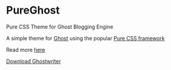 PureGhost
=========

Pure CSS Theme for Ghost Blogging Engine

A simple theme for [Ghost](http://github.com/tryghost/ghost/) using the popular [Pure CSS framework](http://purecss.io)

Read more [here](http://blog.sujitagarwal.com/purecss-theme-for-ghost/)

[Download Ghostwriter](https://github.com/quadclicks/PureGhost/archive/master.zip)
